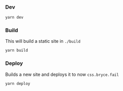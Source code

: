 
### Dev
```sh
yarn dev
```

### Build
This will build a static site in `./build`
```sh
yarn build
```

### Deploy
Builds a new site and deploys it to now `css.bryce.fail`
```sh
yarn deploy
```
